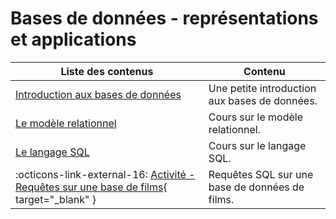 # Bases de données - représentations et applications

| Liste des contenus                      | Contenu                                                  |
| --------------------------------------- | -------------------------------------------------------- |
| [Introduction aux bases de données](introduction.md) | Une petite introduction aux bases de données. |
| [Le modèle relationnel](modele_relationnel.md) | Cours sur le modèle relationnel. |
| [Le langage SQL](sql.md) | Cours sur le langage SQL. |
| :octicons-link-external-16: [Activité - Requêtes sur une base de films](travail_films.pdf){ target="_blank" } | Requêtes SQL sur une base de données de films. |